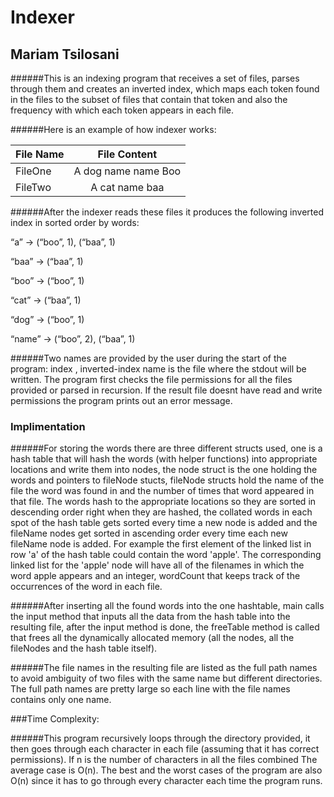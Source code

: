 # Indexer


## Mariam Tsilosani


######This is an indexing program that receives a set of files, parses through them and creates an inverted index, which maps each token found in the files to the subset of files that contain that token and also the frequency with which each token appears in each file.

######Here is an example of how indexer works:

| File Name     | File Content         |
| ------------- |:--------------------:|
| FileOne       | A dog name name Boo  |
| FileTwo       | A cat name baa       |

######After the indexer reads these files it produces the following inverted index in sorted order by words:

“a” → (“boo”, 1), (“baa”, 1)

“baa” → (“baa”, 1)

“boo” → (“boo”, 1)

“cat” → (“baa”, 1)

“dog” → (“boo”, 1)

“name” → (“boo”, 2), (“baa”, 1)

######Two names are provided by the user during the start of the program: index <inverted-index name> <directory or file name>, inverted-index name is the file where the stdout will be written. The program first checks the file permissions for all the files provided or parsed in recursion. If the result file doesnt have read and write permissions the program prints out an error message.

### Implimentation

######For storing the words there are three different structs used, one is a hash table that will hash the words (with helper functions) into appropriate locations and write them into nodes, the node struct is the one holding the words and pointers to fileNode stucts, fileNode structs hold the name of the file the word was found in and the number of times that word appeared in that file. The words hash to the appropriate locations so they are sorted in descending order right when they are hashed, the collated words in each spot of the hash table gets sorted every time a new node is added and the fileName nodes get sorted in ascending order every time each new fileName node is added. For example the first element of the linked list in row 'a' of the hash table could contain the word 'apple'. The corresponding linked list for the 'apple' node will have all of the filenames in which the word apple appears and an integer, wordCount that keeps track of the occurrences of the word in each file.

######After inserting all the found words into the one hashtable, main calls the input method that inputs all the data from the hash table into the resulting file, after the input method is done, the freeTable method is called that frees all the dynamically allocated memory (all the nodes, all the fileNodes and the hash table itself).

######The file names in the resulting file are listed as the full path names to avoid ambiguity of two files with the same name but different directories. The full path names are pretty large so each line with the file names contains only one name.

###Time Complexity:

######This program recursively loops through the directory provided, it then goes through each character
in each file (assuming that it has correct permissions). If n is the number of characters in all the files
combined The average case is O(n). The best and the worst cases of the program are also O(n) since
it has to go through every character each time the program runs.










